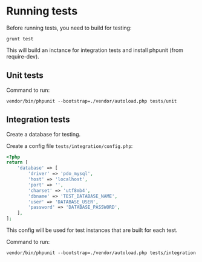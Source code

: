 # Running tests

Before running tests, you need to build for testing:

```
grunt test
```

This will build an inctance for integration tests and install phpunit (from require-dev).

## Unit tests

Command to run:

```
vendor/bin/phpunit --bootstrap=./vendor/autoload.php tests/unit
```

## Integration tests

Create a database for testing.

Create a config file  `tests/integration/config.php`:

```php
<?php
return [
    'database' => [
        'driver' => 'pdo_mysql',
        'host' => 'localhost',
        'port' => '',
        'charset' => 'utf8mb4',
        'dbname' => 'TEST_DATABASE_NAME',
        'user' => 'DATABASE_USER',
        'password' => 'DATABASE_PASSWORD',
    ],
];
```

This config will be used for test instances that are built for each test.

Command to run:
```
vendor/bin/phpunit --bootstrap=./vendor/autoload.php tests/integration
```
